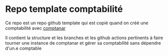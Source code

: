 # Repo template comptabilité

Ce repo est un repo github template qui est copié quand on créé une comptabilité avec [comptanar](https://comptanar.github.io/)

Il contient la structure et les branches et les github actions pertinents à faire tourner une instance de comptanar et gérer sa comptabilité sans dépendre d'un.e comptable
